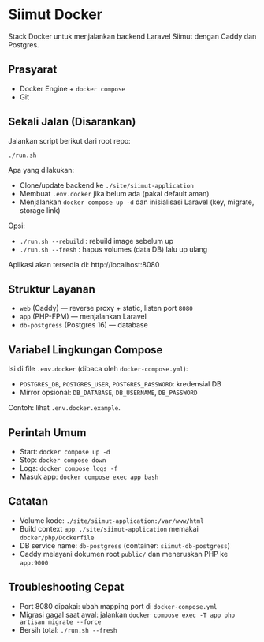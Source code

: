 # Siimut Docker

Stack Docker untuk menjalankan backend Laravel Siimut dengan Caddy dan Postgres.

## Prasyarat
- Docker Engine + `docker compose`
- Git

## Sekali Jalan (Disarankan)
Jalankan script berikut dari root repo:

```
./run.sh
```

Apa yang dilakukan:
- Clone/update backend ke `./site/siimut-application`
- Membuat `.env.docker` jika belum ada (pakai default aman)
- Menjalankan `docker compose up -d` dan inisialisasi Laravel (key, migrate, storage link)

Opsi:
- `./run.sh --rebuild` : rebuild image sebelum up
- `./run.sh --fresh`   : hapus volumes (data DB) lalu up ulang

Aplikasi akan tersedia di: http://localhost:8080

## Struktur Layanan
- `web` (Caddy) — reverse proxy + static, listen port `8080`
- `app` (PHP-FPM) — menjalankan Laravel
- `db-postgress` (Postgres 16) — database

## Variabel Lingkungan Compose
Isi di file `.env.docker` (dibaca oleh `docker-compose.yml`):
- `POSTGRES_DB`, `POSTGRES_USER`, `POSTGRES_PASSWORD`: kredensial DB
- Mirror opsional: `DB_DATABASE`, `DB_USERNAME`, `DB_PASSWORD`

Contoh: lihat `.env.docker.example`.

## Perintah Umum
- Start: `docker compose up -d`
- Stop: `docker compose down`
- Logs: `docker compose logs -f`
- Masuk app: `docker compose exec app bash`

## Catatan
- Volume kode: `./site/siimut-application:/var/www/html`
- Build context `app`: `./site/siimut-application` memakai `docker/php/Dockerfile`
- DB service name: `db-postgress` (container: `siimut-db-postgress`)
- Caddy melayani dokumen root `public/` dan meneruskan PHP ke `app:9000`

## Troubleshooting Cepat
- Port 8080 dipakai: ubah mapping port di `docker-compose.yml`
- Migrasi gagal saat awal: jalankan `docker compose exec -T app php artisan migrate --force`
- Bersih total: `./run.sh --fresh`
